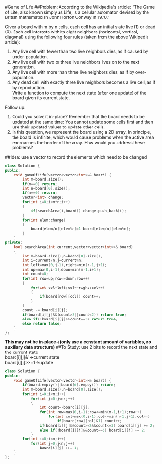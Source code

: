 #Game of Life
##Problem:
According to the Wikipedia's article: "The Game of Life, also known simply as Life, is a cellular automaton devised by the British mathematician John Horton Conway in 1970."

Given a board with m by n cells, each cell has an initial state live (1) or dead (0). Each cell interacts with its eight neighbors (horizontal, vertical, diagonal) using the following four rules (taken from the above Wikipedia article):

1. Any live cell with fewer than two live neighbors dies, as if caused by under-population.  
2. Any live cell with two or three live neighbors lives on to the next generation.  
3. Any live cell with more than three live neighbors dies, as if by over-population.  
4. Any dead cell with exactly three live neighbors becomes a live cell, as if by reproduction.  
Write a function to compute the next state (after one update) of the board given its current state.

Follow up: 
1. Could you solve it in-place? Remember that the board needs to be updated at the same time: You cannot update some cells first and then use their updated values to update other cells.  
2. In this question, we represent the board using a 2D array. In principle, the board is infinite, which would cause problems when the active area encroaches the border of the array. How would you address these problems?  
  
##Idea:
use a vector to record the elements which need to be changed
```cpp
class Solution {
public:
    void gameOfLife(vector<vector<int>>& board) {
        int m=board.size();
        if(m==0) return;
        int n=board[0].size();
        if(n==0) return;
        vector<int> change;
        for(int i=0;i<m*n;i++)
        {
            if(searchArea(i,board)) change.push_back(i);
        }
        for(int elem:change)
        {
            board[elem/n][elem%n]=1-board[elem/n][elem%n];
        }
    }
private:
    bool searchArea(int current,vector<vector<int>>& board)
    {
        int m=board.size(),n=board[0].size();
        int i=current/n,j=current%n;
        int left=max(0,j-1),right=min(n-1,j+1);
        int up=max(0,i-1),down=min(m-1,i+1);
        int count=0;
        for(int row=up;row<=down;row++)
        {
            for(int col=left;col<=right;col++)
            {
                if(board[row][col]) count++;
            }
        }
        count -= board[i][j];
        if(board[i][j]&&(count>3||count<2)) return true;
        else if(!board[i][j]&&count==3) return true;
        else return false;
    }
};
```
**This may not be in-place->(only use a constant amount of variables, no auxiliary data structure)**
##To Study:
use 2 bits to record the next state and the current state   
board[i][j]&1->current state  
board[i][j]>>=1->update
```cpp
class Solution {
public:
    void gameOfLife(vector<vector<int>>& board) {
        if(board.empty()||board[0].empty()) return;
        int m=board.size(),n=board[0].size();
        for(int i=0;i<m;i++)
            for(int j=0;j<n;j++)
            {
                int count=-board[i][j];
                for(int row=max(0,i-1);row<=min(m-1,i+1);row++)
                    for(int col=max(0,j-1);col<=min(n-1,j+1);col++)
                        if(board[row][col]&1) count++;
                if(board[i][j]&&count>=2&&count<=3) board[i][j] += 2;
                else if(!board[i][j]&&count==3) board[i][j] += 2;
            }
        for(int i=0;i<m;i++)
            for(int j=0;j<n;j++)
                board[i][j] >>= 1;
    }
};
```